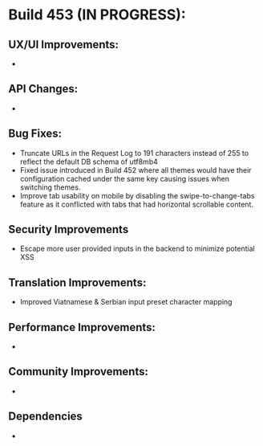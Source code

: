 # Build 453 (IN PROGRESS):

## UX/UI Improvements:
-

## API Changes:
-

## Bug Fixes:
- Truncate URLs in the Request Log to 191 characters instead of 255 to reflect the default DB schema of utf8mb4
- Fixed issue introduced in Build 452 where all themes would have their configuration cached under the same key causing issues when switching themes.
- Improve tab usability on mobile by disabling the swipe-to-change-tabs feature as it conflicted with tabs that had horizontal scrollable content.

## Security Improvements
- Escape more user provided inputs in the backend to minimize potential XSS

## Translation Improvements:
- Improved Viatnamese & Serbian input preset character mapping

## Performance Improvements:
-

## Community Improvements:
-

## Dependencies
-